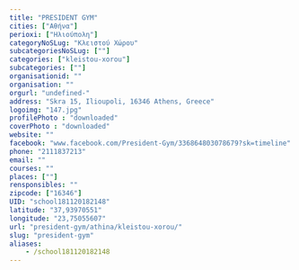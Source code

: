 ```yaml
---
title: "PRESIDENT GYM"
cities: ["Αθήνα"]
perioxi: ["Ηλιούπολη"]
categoryNoSLug: "Κλειστού Χώρου"
subcategoriesNoSLug: [""]
categories: ["kleistou-xorou"]
subcategories: [""]
organisationid: ""
organisation: ""
orgurl: "undefined-"
address: "Skra 15, Ilioupoli, 16346 Athens, Greece"
logoimg: "147.jpg"
profilePhoto : "downloaded"
coverPhoto : "downloaded"
website: ""
facebook: "www.facebook.com/President-Gym/336864803078679?sk=timeline"
phone: "2111837213"
email: ""
courses: ""
places: [""]
rensponsibles: ""
zipcode: ["16346"]
UID: "school181120182148"
latitude: "37,93970551"
longitude: "23,75055607"
url: "president-gym/athina/kleistou-xorou/"
slug: "president-gym"
aliases:
    - /school181120182148
---
```





